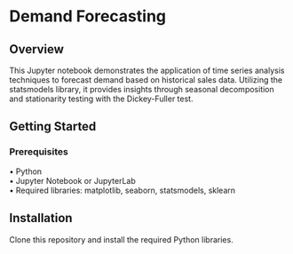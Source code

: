 # Demand Forecasting 
## Overview

This Jupyter notebook demonstrates the application of time series analysis techniques to forecast demand based on historical sales data. Utilizing the statsmodels library, it provides insights through seasonal decomposition and stationarity testing with the Dickey-Fuller test.

## Getting Started
### Prerequisites
• Python \
• Jupyter Notebook or JupyterLab \
• Required libraries: matplotlib, seaborn, statsmodels, sklearn

## Installation
Clone this repository and install the required Python libraries.





